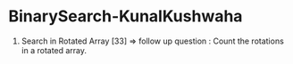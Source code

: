 # BinarySearch-KunalKushwaha

1. Search in Rotated Array [33]
   => follow up question : Count the rotations in a rotated array.
